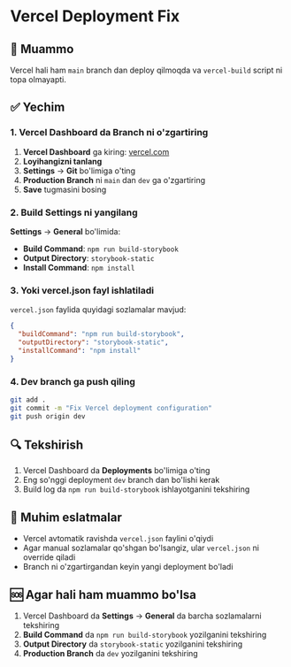 # Vercel Deployment Fix

## 🚨 Muammo

Vercel hali ham `main` branch dan deploy qilmoqda va `vercel-build` script ni topa olmayapti.

## ✅ Yechim

### 1. Vercel Dashboard da Branch ni o'zgartiring

1. **Vercel Dashboard** ga kiring: [vercel.com](https://vercel.com)
2. **Loyihangizni tanlang**
3. **Settings** → **Git** bo'limiga o'ting
4. **Production Branch** ni `main` dan `dev` ga o'zgartiring
5. **Save** tugmasini bosing

### 2. Build Settings ni yangilang

**Settings** → **General** bo'limida:

- **Build Command**: `npm run build-storybook`
- **Output Directory**: `storybook-static`
- **Install Command**: `npm install`

### 3. Yoki vercel.json fayl ishlatiladi

`vercel.json` faylida quyidagi sozlamalar mavjud:

```json
{
  "buildCommand": "npm run build-storybook",
  "outputDirectory": "storybook-static",
  "installCommand": "npm install"
}
```

### 4. Dev branch ga push qiling

```bash
git add .
git commit -m "Fix Vercel deployment configuration"
git push origin dev
```

## 🔍 Tekshirish

1. Vercel Dashboard da **Deployments** bo'limiga o'ting
2. Eng so'nggi deployment `dev` branch dan bo'lishi kerak
3. Build log da `npm run build-storybook` ishlayotganini tekshiring

## 📝 Muhim eslatmalar

- Vercel avtomatik ravishda `vercel.json` faylini o'qiydi
- Agar manual sozlamalar qo'shgan bo'lsangiz, ular `vercel.json` ni override qiladi
- Branch ni o'zgartirgandan keyin yangi deployment bo'ladi

## 🆘 Agar hali ham muammo bo'lsa

1. Vercel Dashboard da **Settings** → **General** da barcha sozlamalarni tekshiring
2. **Build Command** da `npm run build-storybook` yozilganini tekshiring
3. **Output Directory** da `storybook-static` yozilganini tekshiring
4. **Production Branch** da `dev` yozilganini tekshiring
